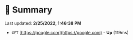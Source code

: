 # 📖 Summary
Last updated: **2/25/2022, 1:46:38 PM**

- `GET` [https://google.com](https://google.com) - **Up** (119ms)
